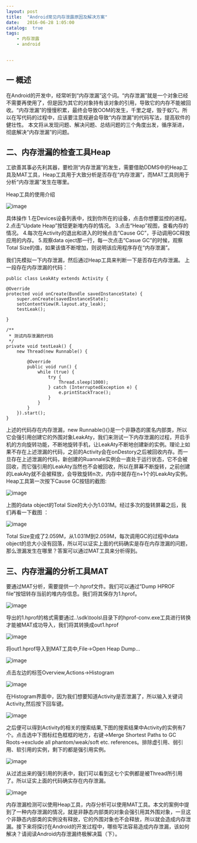 ```yaml
---
layout: post
title:  "Android常见内存泄露原因及解决方案"
date:   2016-06-28 1:05:00
catalog:  true
tags:
    - 内存泄露
    - android
       

---
```


## 一 概述

在Android的开发中，经常听到“内存泄漏”这个词。“内存泄漏”就是一个对象已经不需要再使用了，但是因为其它的对象持有该对象的引用，导致它的内存不能被回收。“内存泄漏”的慢慢积累，最终会导致OOM的发生，千里之堤，毁于蚁穴。所以在写代码的过程中，应该要注意规避会导致“内存泄漏”的代码写法，提高软件的健壮性。 
本文将从发现问题、解决问题、总结问题的三个角度出发，循序渐进，彻底解决“内存泄漏”的问题。

## 二、内存泄漏的检查工具Heap

工欲善其事必先利其器，要检测“内存泄漏”的发生，需要借助DDMS中的Heap工具及MAT工具，Heap工具用于大致分析是否存在“内存泄漏”，而MAT工具则用于分析“内存泄漏”发生在哪里。

Heap工具的使用介绍 

![image](http://img.blog.csdn.net/20151226111352536)

具体操作 
1.在Devices设备列表中，找到你所在的设备，点击你想要监控的进程。 
2.点击“Update Heap”按钮更新堆内存的情况。 
3.点击“Heap”视图，查看内存的情况。 
4.每次在Activity的退出和进入的时候点击“Cause GC”，手动调用GC释放应用的内存。 
5.观察data oject那一行，每一次点击“Casue GC”的时候，观察Total Size的值，如果该值不断增加，则说明该应用程序存在“内存泄漏”。

我们先模拟一下内存泄漏，然后通过Heap工具来判断一下是否存在内存泄漏。 
上一段存在内存泄漏的代码：

    public class LeakAty extends Activity {

    @Override
    protected void onCreate(Bundle savedInstanceState) {
        super.onCreate(savedInstanceState);
        setContentView(R.layout.aty_leak);
        testLeak();

    }

    /**
     * 测试内存泄漏的代码
     */
    private void testLeak() {
        new Thread(new Runnable() {

            @Override
            public void run() {
                while (true) {
                    try {
                        Thread.sleep(1000);
                    } catch (InterruptedException e) {
                        e.printStackTrace();
                    }
                }
            }
        }).start();
    }
    
上述的代码存在内存泄漏，new Runnable(){}是一个非静态的匿名内部类，所以它会强引用创建它的外围对象LeakAty，我们来测试一下内存泄漏的过程，开启手机的方向旋转功能，不断地旋转手机，让LeakAty不断地创建新的实例。理论上如果不存在上述泄漏的代码，之前的Activity会在onDestory之后被回收内存。而一旦存在上述泄漏的代码，新创建的Ruannale实例会一直处于运行状态，它不会被回收，而它强引用的LeakAty当然也不会被回收，所以在屏幕不断旋转，之前创建的LeakAty就不会被释放，会导致旋转n次，内存中就存在n+1个的LeakAty实例。 
Heap工具第一次按下Cause GC按钮的截图: 

![image](http://img.blog.csdn.net/20151226122523453)

上图的data object的Total Size的大小为1.031M。经过多次的旋转屏幕之后，我们再看一下截图 ：

![image](http://img.blog.csdn.net/20151226123103401)

Total Size变成了2.059M，从1.031M到2.059M，每次调用GC的过程中data object的总大小没有回落，所以可以证实上面的代码确实是存在内存泄漏的问题，那么泄漏发生在哪里？答案可以通过MAT工具来分析得到。

## 三、内存泄漏的分析工具MAT
要通过MAT分析，需要提供一个.hprof文件。我们可以通过”Dump HPROF file”按钮转存当前的堆内存信息。我们将其保存为1.hprof。

![image](http://img.blog.csdn.net/20151226124228747)

导出的1.hprof的格式需要通过..\sdk\tools\目录下的hprof-conv.exe工具进行转换才能被MAT成功导入，我们将其转换成out1.hprof 

![image](http://img.blog.csdn.net/20151226124929631)

将out1.hprof导入到MAT工具中,File->Open Heap Dump… 

![image](http://img.blog.csdn.net/20151226125245075)

点击左边的标签Overview,Actions->Histogram 

![image](http://img.blog.csdn.net/20151226125527802)

在Histogram界面中，因为我们想要知道Activity是否泄漏了，所以输入关键词Activity,然后按下回车键。

![image](http://img.blog.csdn.net/20151226125738485)

之后便可以得到Activity的相关的搜索结果,下图的搜索结果中Activity的实例有7个。点击选中下图标红色框框的地方，右键->Merge Shortest Paths to GC Roots->exclude all phantom/weak/soft etc. references。排除虚引用、弱引用、软引用的实例，剩下的都是强引用实例。

![image](http://img.blog.csdn.net/20151226131426067)

从过滤出来的强引用的列表中，我们可以看到这七个实例都是被Thread所引用了。所以证实上面的代码确实存在内存泄漏。

![image](http://img.blog.csdn.net/20151226131623886)

内存泄漏检测可以使用Heap工具，内存分析可以使用MAT工具。本文的案例中提到了一种内存泄漏的情况，就是非静态内部类的对象会强引用其外围对象，一旦这个非静态内部类的实例没有释放，它的外围对象也不会释放，所以就会造成内存泄漏。接下来将探讨在Android的开发过程中，哪些写法容易造成内存泄漏，该如何解决？请阅读Android内存泄漏终极解决篇（下）。